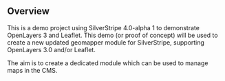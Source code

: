 ## Overview

This is a demo project using  SilverStripe 4.0-alpha 1 to demonstrate OpenLayers 3 and Leaflet.
This demo (or proof of concept) will be used to create a new updated geomapper module for SilverStripe, supporting OpenLayers 3.0 and/or Leaflet.

The aim is to create a dedicated module which can be used to manage maps in the CMS.


